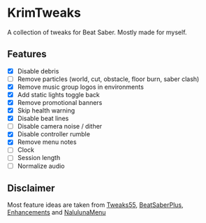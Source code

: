# KrimTweaks

A collection of tweaks for Beat Saber. Mostly made for myself.

## Features

- [x] Disable debris
- [ ] Remove particles (world, cut, obstacle, floor burn, saber clash)
- [x] Remove music group logos in environments
- [x] Add static lights toggle back
- [x] Remove promotional banners
- [x] Skip health warning
- [x] Disable beat lines
- [ ] Disable camera noise / dither
- [x] Disable controller rumble
- [x] Remove menu notes
- [ ] Clock
- [ ] Session length
- [ ] Normalize audio

## Disclaimer

Most feature ideas are taken from [Tweaks55](https://github.com/kinsi55/BeatSaber_Tweaks55), [BeatSaberPlus](https://discord.gg/63ebPMC), [Enhancements](https://github.com/Auros/Enhancements) and [NalulunaMenu](https://twitter.com/nalulululuna)
